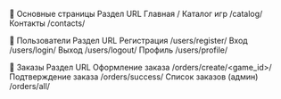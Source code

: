 📜 Основные страницы
Раздел	URL
Главная	/
Каталог игр	/catalog/
Контакты	/contacts/

📜 Пользователи
Раздел	URL
Регистрация	/users/register/
Вход	/users/login/
Выход	/users/logout/
Профиль	/users/profile/

📜 Заказы
Раздел	URL
Оформление заказа	/orders/create/<game_id>/
Подтверждение заказа	/orders/success/
Список заказов (админ)	/orders/all/